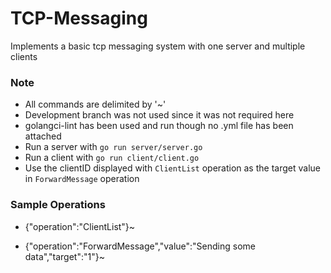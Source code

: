 # TCP-Messaging
Implements a basic tcp messaging system with one server and multiple clients

### Note
 - All commands are delimited by '~'
 - Development branch was not used since it was not required here
 - golangci-lint has been used and run though no .yml file has been attached
 - Run a server with `go run server/server.go`
 - Run a client with `go run client/client.go`
 - Use the clientID displayed with `ClientList` operation as the target value in `ForwardMessage` operation

### Sample Operations
  - {"operation":"ClientList"}~

  - {"operation":"ForwardMessage","value":"Sending some data","target":"1"}~
